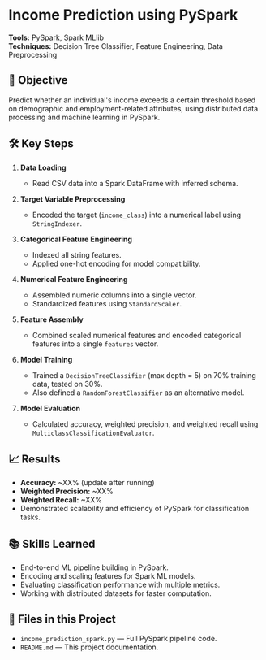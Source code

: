 # Income Prediction using PySpark

**Tools:** PySpark, Spark MLlib  
**Techniques:** Decision Tree Classifier, Feature Engineering, Data Preprocessing  

## 🎯 Objective
Predict whether an individual's income exceeds a certain threshold based on demographic and employment-related attributes, using distributed data processing and machine learning in PySpark.

## 🛠 Key Steps
1. **Data Loading**
   - Read CSV data into a Spark DataFrame with inferred schema.

2. **Target Variable Preprocessing**
   - Encoded the target (`income_class`) into a numerical label using `StringIndexer`.

3. **Categorical Feature Engineering**
   - Indexed all string features.
   - Applied one-hot encoding for model compatibility.

4. **Numerical Feature Engineering**
   - Assembled numeric columns into a single vector.
   - Standardized features using `StandardScaler`.

5. **Feature Assembly**
   - Combined scaled numerical features and encoded categorical features into a single `features` vector.

6. **Model Training**
   - Trained a `DecisionTreeClassifier` (max depth = 5) on 70% training data, tested on 30%.
   - Also defined a `RandomForestClassifier` as an alternative model.

7. **Model Evaluation**
   - Calculated accuracy, weighted precision, and weighted recall using `MulticlassClassificationEvaluator`.

## 📈 Results
- **Accuracy:** ~XX% (update after running)
- **Weighted Precision:** ~XX%
- **Weighted Recall:** ~XX%
- Demonstrated scalability and efficiency of PySpark for classification tasks.

## 📚 Skills Learned
- End-to-end ML pipeline building in PySpark.
- Encoding and scaling features for Spark ML models.
- Evaluating classification performance with multiple metrics.
- Working with distributed datasets for faster computation.

## 📂 Files in this Project
- `income_prediction_spark.py` — Full PySpark pipeline code.
- `README.md` — This project documentation.
